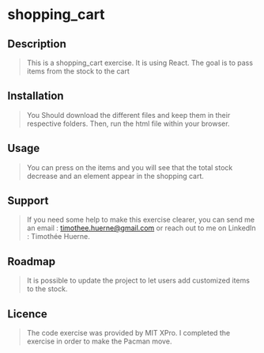 # shopping_cart

## Description
>This is a shopping_cart exercise. It is using React. The goal is to pass items from the stock to the cart

## Installation
>You Should download the different files and keep them in their respective folders.
>Then, run the html file within your browser.

## Usage
>You can press on the items and you will see that the total stock decrease and an element appear in the shopping cart.

## Support
> If you need some help to make this exercise clearer, you can send me an email : timothee.huerne@gmail.com or reach out to me on LinkedIn : Timothée Huerne.

## Roadmap
> It is possible to update the project to let users add customized items to the stock.

## Licence
> The code exercise was provided by MIT XPro. I completed the exercise in order to make the Pacman move.

